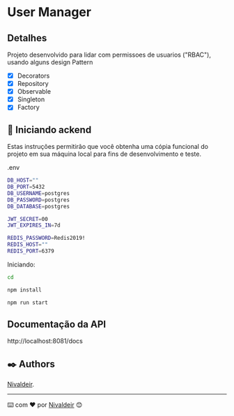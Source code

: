 # User Manager

## Detalhes

Projeto desenvolvido para lidar com permissoes de usuarios ("RBAC"), usando alguns design Pattern

- [x] Decorators
- [x] Repository
- [x] Observable
- [x] Singleton
- [x] Factory

## 🚀 Iniciando ackend

Estas instruções permitirão que você obtenha uma cópia funcional do projeto em sua máquina local para fins de desenvolvimento e teste.

.env

```bash
DB_HOST=""
DB_PORT=5432
DB_USERNAME=postgres
DB_PASSWORD=postgres
DB_DATABASE=postgres

JWT_SECRET=00
JWT_EXPIRES_IN=7d

REDIS_PASSWORD=Redis2019!
REDIS_HOST=""
REDIS_PORT=6379
```

Iniciando:

```bash
cd

npm install

npm run start
```

## Documentação da API

http://localhost:8081/docs

## ✒️ Authors

[Nivaldeir](https://github.com/nivaldeir).

---

⌨️ com ❤️ por [Nivaldeir](https://github.com/Nivaldeir) 😊
